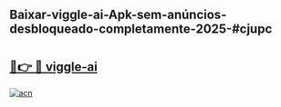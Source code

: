 ## Baixar-viggle-ai-Apk-sem-anúncios-desbloqueado-completamente-2025-#cjupc

# <h2><a href="https://ainizakaria.my?title=viggle-ai&ref=20M">🔗👉 🔴 viggle-ai</a></h2>

[![acn](https://github.com/user-attachments/assets/0f9c940e-d8b0-45ae-aac7-cd30a18b3e1c)](https://ainizakaria.my?title=viggle-ai&ref=20M)

